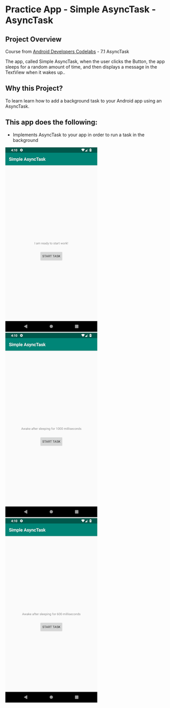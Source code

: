 # Practice App - Simple AsyncTask - AsyncTask

## Project Overview
Course from [Android Developers Codelabs](https://codelabs.developers.google.com/android-training/) - 7.1 AsyncTask

The app, called Simple AsyncTask, when the user clicks the Button, the app sleeps for a random amount of time, and then displays a message in the TextView when it wakes up..



## Why this Project?
To learn learn how to add a background task to your Android app using an AsyncTask.



## This app does the following:
- Implements AsyncTask to your app in order to run a task in the background

![Alt text](async_one.png?raw=true "AsyncTask Image One") 
![Alt text](async_two.png?raw=true "AsyncTask Image Two") 
![Alt text](async_three.png?raw=true "AsyncTask Image Three") 
